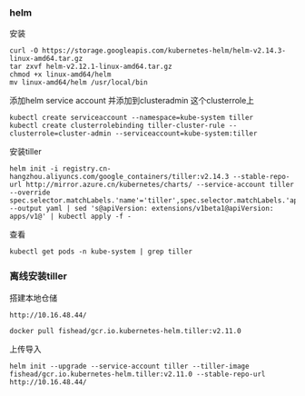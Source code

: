 ### helm

安装
    
    curl -O https://storage.googleapis.com/kubernetes-helm/helm-v2.14.3-linux-amd64.tar.gz
    tar zxvf helm-v2.12.1-linux-amd64.tar.gz
    chmod +x linux-amd64/helm
    mv linux-amd64/helm /usr/local/bin
    
添加helm service account 并添加到clusteradmin 这个clusterrole上
    
    kubectl create serviceaccount --namespace=kube-system tiller
    kubectl create clusterrolebinding tiller-cluster-rule --clusterrole=cluster-admin --serviceaccount=kube-system:tiller
   
安装tiller
    
    helm init -i registry.cn-hangzhou.aliyuncs.com/google_containers/tiller:v2.14.3 --stable-repo-url http://mirror.azure.cn/kubernetes/charts/ --service-account tiller --override spec.selector.matchLabels.'name'='tiller',spec.selector.matchLabels.'app'='helm' --output yaml | sed 's@apiVersion: extensions/v1beta1@apiVersion: apps/v1@' | kubectl apply -f -

查看
    
    kubectl get pods -n kube-system | grep tiller
    
### 离线安装tiller

搭建本地仓储

    http://10.16.48.44/

    docker pull fishead/gcr.io.kubernetes-helm.tiller:v2.11.0

上传导入

    helm init --upgrade --service-account tiller --tiller-image fishead/gcr.io.kubernetes-helm.tiller:v2.11.0 --stable-repo-url http://10.16.48.44/

    
    